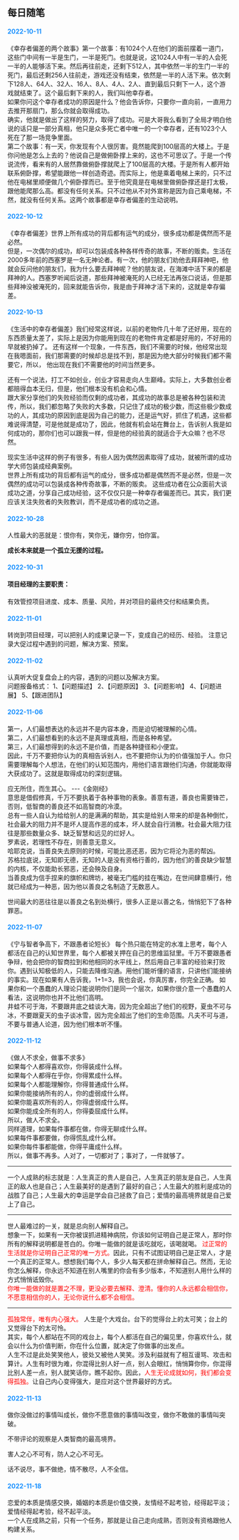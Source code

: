 ## 每日随笔

#### <font color='#1890FF'>2022-10-11</font>
《幸存者偏差的两个故事》第一个故事：有1024个人在他们的面前摆着一道门，这些门中间有一半是生门，一半是死门。也就是说，这1024人中有一半的人会死一半的人能够活下来。然后再往前走，还剩下512人，其中依然一半的生门一半的死门，最后还剩256人往前走，游戏还没有结束，依然是一半的人活下来。依次剩下128人、64人、32人、16人、8人、4人、2人、直到最后只剩下一人，这个游戏就结束了。这个最后剩下来的人，我们叫他幸存者。<br/>
如果你问这个幸存者成功的原因是什么？他会告诉你，只要你一直向前，一直用力去推开那扇门，那么你就会取得成功。<br/>
确实，他就是做出了这样的努力，取得了成功。可是大哥我么看到了全局才明白他说的话只是一部分真相，他只是众多死亡者中唯一的一个幸存者，还有1023个人死在了那一场竞争里面。<br/>
第二个故事：有一天，你发现有个人很厉害。竟然能爬到100层高的大楼上。于是你问他是怎么上去的？他说自己是做俯卧撑上来的，这也不可思议了。于是一个传说流传，看来有的人居然靠做俯卧撑就爬上了100层高的大楼。于是所有人都开始联系俯卧撑，希望能跟他一样创造奇迹。而实际上，他是乘着电梯上来的，只不过他在电梯里顺便做几个俯卧撑而已。至于他究竟是在电梯里做俯卧撑还是打太极，跟他能爬那么高。都没有任何关系。只不过他从不对外宣称是因为自己乘电梯，不然，就没有任何关系。这两个故事都是幸存者偏差的生动说明。
#### <font color='#1890FF'>2022-10-12</font>
《幸存者偏差》世界上所有成功的背后都有运气的成分，很多成功都是偶然而不是必然。<br/>
但是，一次偶尔的成功，却可以包装成各种各样传奇的故事，不断的贩卖。生活在2000多年前的西塞罗是一名无神论者。有一次，他的朋友们劝他去拜拜神吧，他就会反问他的朋友们，我为什么要去拜神呢？他的朋友说，在海滩中活下来的都是拜神的人。西塞罗听闻后说道，那些拜神被淹死的人已经无法再张口说话，但是那些拜神没被淹死的，回来就能告诉你，我是由于拜神才活下来的，这就是幸存偏差。
#### <font color='#1890FF'>2022-10-13</font>
《生活中的幸存者偏差》我们经常这样说，以前的老物件几十年了还好用，现在的东西质量太差了，实际上是因为你能用到现在的老物件肯定都是好用的，不好用的早就被扔掉了。
还有这样一个现象，一件东西，我们不需要的时候，他经常出现在我嗯面前，我们那需要的时候却总是找不到，那是因为绝大部分时候我们都不需要它，所以，
他出现在我们不需要他的时间当然更多。<br/>

还有一个说法，打工不如创业，创业才容易走向人生巅峰。实际上，大多数创业者都赔得血本无归，但是，他们根本没有机会和心情。<br/>
跟大家分享他们的失败经验而仅剩的成功者，其成功的故事总是被各种包装和流传，所以，我们都忽略了失败的大多数，只记住了成功的极少数，而这些极少数成功的人，其成功的原因到底是因为自己的能力，还是运气好，抓住了机遇，这些都难说得清楚，可是他就是成功了，因此，他就有机会站在舞台上，告诉别人我是如何成功的，那你们也可以跟我一样，但是他的经验真的就适合于大众嘛？也不尽然。<br/>

现实生活中这样的例子有很多，有些人因为偶然因素取得了成功，就被所谓的成功学大师包装成经典案例。<br/>
世界上所有成功的背后都有运气的成分，很多成功都是偶然而不是必然，但是一次偶然的成功可以包装成各种传奇故事，不断的贩卖。
这些成功者在公众面前大谈成功之道，分享自己成功经验，这不仅仅只是一种幸存者偏差而已。其实，我们更应该关注失败者的失败教训，而不是成功者的成功之道。

#### <font color='#1890FF'>2022-10-28</font>

人性最大的恶就是：恨你有，笑你无，嫌你穷，怕你富。

**成长本来就是一个孤立无援的过程。**
#### <font color='#1890FF'>2022-10-31</font>
#### 项目经理的主要职责：

有效管控项目进度、成本、质量、风险，并对项目的最终交付和结果负责。

#### <font color='#1890FF'>2022-11-01</font>

转岗到项目经理，可以把别人的成果记录一下，变成自己的经历、经验。
注意记录大促过程中遇到的问题，解决方案、预案。

#### <font color='#1890FF'>2022-11-02</font>

认真听大促复盘会上的内容，遇到的问题以及解决方案。<br/>
问题报备格式：
1、【问题描述】
2、【问题原因】
3、【问题影响】
4、【问题进展】
5、【跟进团队】
#### <font color='#1890FF'>2022-11-06</font>

第一，人们最想表达的永远并不是内容本身，而是迫切被理解的心情。<br/>
第二，人们最想看到的永远不是真理或真相，而是各种希望。<br/>
第三，人们最想得到的永远不是价值，而是各种捷径和小便宜。<br/>
因此，千万不要把你认为的真相告诉别人，也不要把你认为的价值强加于人。你只需要理解每个人想法，在他们的认知范围内，用他们语言跟他们沟通，你就能取得大获成功了。这就是取得成功的深刻逻辑。<br/>

应无所住，而生其心。   ---《金刚经》
<br/>
意思是借假修真，千万不要执着于各种事物的表象。善意有道，善良也需要锋芒，否则，低智商的善良还不如高智商的冷漠。<br/>
总有一些人自认为给给别人的是满满的帮助，其实是给别人带来的却是各种倒忙，社会最大的阻力并不是坏人提高作恶的成本，坏人就会自行消散。社会最大阻力往往是那些数量众多、缺乏智慧和远见的烂好人。<br/>
罗素说，若理性不存在，则善意无意义。<br/>
哈耶克说，当善良失去原则的时候，可能比恶还恶，因为它将沦为恶的帮凶。<br/>
苏格拉底说，无知即无德，无知的人是没有资格行善的，因为他们的善良缺少智慧的内核，不仅能助长邪恶，还会殃及自身。<br/>
当善良成为信手捏来的旗帜和牌坊，被毫无门槛的挂在嘴边，在世间肆意横行，他就已经成为一种恶，因为他以善良之名制造了无数恶人。<br/>

世间最大的恶往往是以善良之名到处横行，很多人正是以善之名，悄悄犯下了各种罪恶。


#### <font color='#1890FF'>2022-11-07</font>

《宁与智者争高下，不跟愚者论短长》
每个热只能在特定的水准上思考，每个人都活在自己的认知世界里，每个人都被关押在自己的思维监狱里。千万不要跟愚者争辩，他会把你的智商拉到和他相同的水平线上，然后用自己丰富的经验来打败你。遇到认知极低的人，只能去降维沟通。用他们能听懂的语言，只讲他们能接纳的事实。现在如果有人告诉我，1+1=3，我也会说，你真厉害，你完全正确。
如果你和一个愚蠢的人理论只能说明你们是同一个层次，如果你很介意一个愚蠢的人看法，这说明你也并不比他们高明。<br/>
井蛙不可于海，不要跟井底之蛙谈大海，因为完全超出了他们的视野，夏虫不可与冰，不要跟夏天的虫子谈冰雪，因为完全超出了他们的生命范围。凡夫不可与道，不要与普通人论道，因为他们根本听不懂。

#### <font color='#1890FF'>2022-11-12</font>
《做人不求全，做事不求多》<br/>
如果每个人都得喜欢你，你得装成什么样。<br/>
如果每个人都得在乎你，你得累成什么样。<br/>
如果每个人都能理解你，你得普通成什么样。<br/>
如果你能接纳所有的人，你的虚弱成什么样。<br/>
如果你能喜欢所有的人，你得虚弱成什么样。<br/>
如果你能成全所有的人，你得委屈成什么样。<br/>
所以，做人不求全。<br/>
同样道理，如果每件事都在做，你得无聊成什么样。<br/>
如果每件事都要做，你得慌乱成什么样。<br/>
如果你每件事都能做，你得平庸成什么样。<br/>
所以，做事不再多。人对了，一切都对了；事对了，一件就够了。

*****

一个人成熟的标志就是：人生真正的贵人是自己，人生真正的朋友是自己，人生真正的敌人也是自己；人生最美好的是遇到了最好的自己；人生最大的胜利是成功的战胜了自己；人生最大的幸运是学会自己拯救了自己；爱情的最高境界就是自己爱上了自己。

*****

世人最难过的一关，就是总向别人解释自己。<br/>
想象一下，如果有一天你被误抓进精神病院，你该如何证明自己是正常人，那时你所有的解释说明都是苍白的。你唯一能做的就是该吃就吃，该喝就喝。 <font color='#f00'>过正常的生活就是你证明自己正常的唯一方式。</font>因此，只有不试图证明自己是正常人，才是一个真正的正常人。想想我们每个人，多少人每天都在拼命解释自己。然而，无论你怎么解释，你永远不知道在别人嘴里的你会有多少版本，不知道别人用什么样的方式悄悄诋毁你。<br/>
<font color='#f00'>你唯一能做的就是置之不理，更没必要去解释、澄清。懂你的人永远都会相信你，不愿意相信你的人，无论你说什么都不会相信。</font>

*****

<font color='#f00'>孤独常伴，唯有内心强大。</font> 人生是个大戏台。台下的觉得台上的太可笑；台上的又觉得台下的太可怜。<br/>
其实，每个人都站在不同的戏台上，每个人都活在自己的偏见里，你喜欢什么，就会以什么为价值判断，你在什么位置，就决定了你做事的出发点。<br/>
人生不过是此处笑笑他人，彼处又被他人笑笑。涉及利益就有了相互谩骂、攻击和算计。人生有时很为难，你混得比别人好一点，别人会眼红，悄悄算你你，你混得比别人差一点，别人就笑话你，瞧不起你。因此，<font color="#f00">人生无论成就如何，我们都会变得孤独。</font>让自己内心变得强大，是应对这个世界最好的方式。

#### <font color='#1890FF'>2022-11-13</font>

做你没做过的事情叫成长，做你不愿意做的事情叫改变，做你不敢做的事情叫突破。<br/>

不带评论的观察是人类智商的最高境界。<br/>

害人之心不可有，防人之心不可无。<br/>

话不说尽，事不做绝，情不散尽，人不全信。<br/>


#### <font color='#1890FF'>2022-11-18</font>
恋爱的本质是情感交换，婚姻的本质是价值交换，友情经不起考验，经得起平淡；爱情经得起考验，经不起平淡。<br/>
一个人在成熟之前，只有一个任务，那就是让自己走向成熟，否则没有资格跟他人构建关系。<br/>
